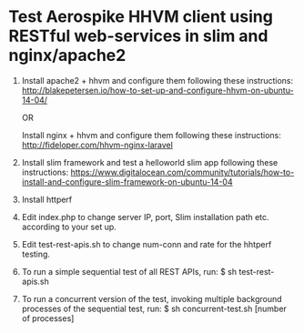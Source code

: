 # Test Aerospike HHVM client using RESTful web-services in slim and nginx/apache2

1. Install apache2 + hhvm and configure them following these instructions:
   http://blakepetersen.io/how-to-set-up-and-configure-hhvm-on-ubuntu-14-04/

   OR

   Install nginx + hhvm and configure them following these instructions:
   http://fideloper.com/hhvm-nginx-laravel

2. Install slim framework and test a helloworld slim app following these
   instructions:
    https://www.digitalocean.com/community/tutorials/how-to-install-and-configure-slim-framework-on-ubuntu-14-04
    
3. Install httperf

4. Edit index.php to change server IP, port, Slim installation path etc. according to
   your set up.

5. Edit test-rest-apis.sh to change num-conn and rate for the hhtperf testing.

6. To run a simple sequential test of all REST APIs, run:
   $ sh test-rest-apis.sh

7. To run a concurrent version of the test, invoking multiple background
   processes of the sequential test, run:
   $ sh concurrent-test.sh [number of processes]


